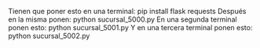 Tienen que poner esto en una terminal: pip install flask requests
Después en la misma ponen: python sucursal_5000.py
En una segunda terminal ponen esto: python sucursal_5001.py
Y en una tercera terminal ponen esto: python sucursal_5002.py
